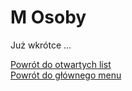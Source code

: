 # <span class="status status-list"><span class="status status-list">M</span> Osoby</span>
Już wkrótce ...

[Powrót do otwartych list](jak_zaczac_czyli_o_otwartych_listach.md)  
[Powrót do głównego menu](index.md)
